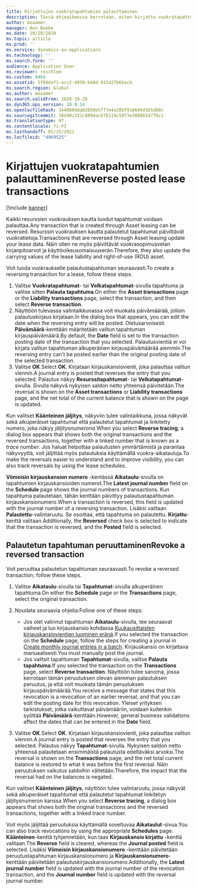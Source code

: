 ```yaml
---
title: Kirjattujen vuokratapahtumien palauttaminen
description: Tässä ohjeaiheessa kerrotaan, miten kirjattu vuokratapahtuma palautetaan. Kaikki resurssien vuokrauksen kautta luodut tapahtumat voidaan palauttaa.
author: moaamer
manager: Ann Beebe
ms.date: 10/28/2020
ms.topic: article
ms.prod: ''
ms.service: dynamics-ax-applications
ms.technology: ''
ms.search.form: ''
audience: Application User
ms.reviewer: roschlom
ms.custom: 4464
ms.assetid: 5f89daf1-acc2-4959-b48d-91542fb6bacb
ms.search.region: Global
ms.author: moaamer
ms.search.validFrom: 2020-10-28
ms.dyn365.ops.version: 10.0.14
ms.openlocfilehash: 3e4908ddab2650e5ff7e4a28bf916604d165d08c
ms.sourcegitcommit: 38d40c331c8894acb7b119c5073e3088b54776c1
ms.translationtype: HT
ms.contentlocale: fi-FI
ms.lasthandoff: 01/15/2021
ms.locfileid: "4969525"
---
```

# <a name="reverse-posted-lease-transactions"></a><span data-ttu-id="c650d-104">Kirjattujen vuokratapahtumien palauttaminen</span><span class="sxs-lookup"><span data-stu-id="c650d-104">Reverse posted lease transactions</span></span>

[!include [banner](../includes/banner.md)]

<span data-ttu-id="c650d-105">Kaikki resurssien vuokrauksen kautta luodut tapahtumat voidaan palauttaa.</span><span class="sxs-lookup"><span data-stu-id="c650d-105">Any transaction that is created through Asset leasing can be reversed.</span></span> <span data-ttu-id="c650d-106">Resurssin vuokrauksen kautta palautetut tapahtumat päivittävät vuokratietoja.</span><span class="sxs-lookup"><span data-stu-id="c650d-106">Transactions that are reversed through Asset leasing update your lease data.</span></span> <span data-ttu-id="c650d-107">Näin ollen ne myös päivittävät vuokrasopimusvelan kirjanpitoarvot ja käyttöoikeusomaisuuserän.</span><span class="sxs-lookup"><span data-stu-id="c650d-107">Therefore, they also update the carrying values of the lease liability and right-of-use (ROU) asset.</span></span>

<span data-ttu-id="c650d-108">Voit luoda vuokraukselle palautustapahtuman seuraavasti.</span><span class="sxs-lookup"><span data-stu-id="c650d-108">To create a reversing transaction for a lease, follow these steps.</span></span>

1. <span data-ttu-id="c650d-109">Valitse **Vuokratapahtumat**- tai **Velkatapahtumat**-sivulla tapahtuma ja valitse sitten **Palauta tapahtuma**.</span><span class="sxs-lookup"><span data-stu-id="c650d-109">On either the **Asset transactions** page or the **Liability transactions** page, select the transaction, and then select **Reverse transaction**.</span></span>
2. <span data-ttu-id="c650d-110">Näyttöön tulevassa valintaikkunassa voit muokata päivämäärää, jolloin palautuskirjaus kirjataan.</span><span class="sxs-lookup"><span data-stu-id="c650d-110">In the dialog box that appears, you can edit the date when the reversing entry will be posted.</span></span> <span data-ttu-id="c650d-111">Oletusarvoisesti **Päivämäärä**-kenttään määritetään valitun tapahtuman kirjauspäivämäärä.</span><span class="sxs-lookup"><span data-stu-id="c650d-111">By default, the **Date** field is set to the transaction posting date of the transaction that you selected.</span></span> <span data-ttu-id="c650d-112">Palautusvientiä ei voi kirjata valitun tapahtuman alkuperäinen kirjauspäivämäärää aiemmin.</span><span class="sxs-lookup"><span data-stu-id="c650d-112">The reversing entry can't be posted earlier than the original posting date of the selected transaction.</span></span>
3. <span data-ttu-id="c650d-113">Valitse **OK**.</span><span class="sxs-lookup"><span data-stu-id="c650d-113">Select **OK**.</span></span> <span data-ttu-id="c650d-114">Kirjataan kirjauskansiovienti, joka palauttaa valitun viennin.</span><span class="sxs-lookup"><span data-stu-id="c650d-114">A journal entry is posted that reverses the entry that you selected.</span></span> <span data-ttu-id="c650d-115">Palautus näkyy **Resurssitapahtumat**- tai **Velkatapahtumat**-sivulla. Sivulla näkyvä nykyisen saldon netto yhteensä päivitetään.</span><span class="sxs-lookup"><span data-stu-id="c650d-115">The reversal is shown on the **Asset transactions** or **Liability transactions** page, and the net total of the current balance that is shown on the page is updated.</span></span>

<span data-ttu-id="c650d-116">Kun valitset **Käänteinen jäljitys**, näkyviin tulee valintaikkuna, jossa näkyvät sekä alkuperäiset tapahtumat että palautetut tapahtumat ja linkitetty numero, joka näkyy *jäljitysnumerona*.</span><span class="sxs-lookup"><span data-stu-id="c650d-116">When you select **Reverse tracing**, a dialog box appears that shows both the original transactions and the reversed transactions, together with a linked number that is known as a *trace number*.</span></span> <span data-ttu-id="c650d-117">Jos haluat helpottaa palautusten ymmärtämistä ja parantaa näkyvyyttä, voit jäljittää myös palautuksia käyttämällä vuokra-aikatauluja.</span><span class="sxs-lookup"><span data-stu-id="c650d-117">To make the reversals easier to understand and to improve visibility, you can also track reversals by using the lease schedules.</span></span>

<span data-ttu-id="c650d-118">**Viimeisin kirjauskansion numero** -kentässä **Aikataulu**-sivulla on tapahtumien kirjauskansioiden numerot.</span><span class="sxs-lookup"><span data-stu-id="c650d-118">The **Latest journal number** field on the **Schedule** page shows the journal numbers of transactions.</span></span> <span data-ttu-id="c650d-119">Kun tapahtuma palautetaan, tähän kenttään päivittyy palautustapahtuman kirjauskansionumero.</span><span class="sxs-lookup"><span data-stu-id="c650d-119">When a transaction is reversed, this field is updated with the journal number of a reversing transaction.</span></span> <span data-ttu-id="c650d-120">Lisäksi valitaan **Palautettu**-valintaruutu. Se osoittaa, että tapahtuma on palautettu. **Kirjattu**-kenttä valitaan.</span><span class="sxs-lookup"><span data-stu-id="c650d-120">Additionally, the **Reversed** check box is selected to indicate that the transaction is reversed, and the **Posted** field is selected.</span></span>

## <a name="revoke-a-reversed-transaction"></a><span data-ttu-id="c650d-121">Palautetun tapahtuman peruuttaminen</span><span class="sxs-lookup"><span data-stu-id="c650d-121">Revoke a reversed transaction</span></span>

<span data-ttu-id="c650d-122">Voit peruuttaa palautetun tapahtuman seuraavasti.</span><span class="sxs-lookup"><span data-stu-id="c650d-122">To revoke a reversed transaction, follow these steps.</span></span>

1. <span data-ttu-id="c650d-123">Valitse **Aikataulu**-sivulla tai **Tapahtumat**-sivulla alkuperäinen tapahtuma.</span><span class="sxs-lookup"><span data-stu-id="c650d-123">On either the **Schedule** page or the **Transactions** page, select the original transaction.</span></span>
2. <span data-ttu-id="c650d-124">Noudata seuraavia ohjeita:</span><span class="sxs-lookup"><span data-stu-id="c650d-124">Follow one of these steps:</span></span>

    - <span data-ttu-id="c650d-125">Jos olet valinnut tapahtuman **Aikataulu**-sivulla, tee seuraavat vaiheet ja luo kirjauskansio kohdassa [Kuukausittaisten kirjauskansiovientien luominen eränä](create-monthly-journals-batch.md).</span><span class="sxs-lookup"><span data-stu-id="c650d-125">If you selected the transaction on the **Schedule** page, follow the steps for creating a journal in [Create monthly journal entries in a batch](create-monthly-journals-batch.md).</span></span> <span data-ttu-id="c650d-126">Kirjauskansio on kirjattava manuaalisesti.</span><span class="sxs-lookup"><span data-stu-id="c650d-126">You must manually post the journal.</span></span>
    - <span data-ttu-id="c650d-127">Jos valitsit tapahtuman **Tapahtumat**-sivulla, valitse **Palauta tapahtuma**.</span><span class="sxs-lookup"><span data-stu-id="c650d-127">If you selected the transaction on the **Transactions** page, select **Reverse transaction**.</span></span> <span data-ttu-id="c650d-128">Näyttöön tulee sanoma, jossa kerrotaan tämän peruutuksen olevan aiemman palautuksen peruutus, ja että voit muokata tämän peruutuksen kirjauspäivämäärää.</span><span class="sxs-lookup"><span data-stu-id="c650d-128">You receive a message that states that this revocation is a revocation of an earlier reversal, and that you can edit the posting date for this revocation.</span></span> <span data-ttu-id="c650d-129">Yleiset yrityksen tarkistukset, jotka vaikuttavat päivämääriin, voidaan kuitenkin syöttää **Päivämäärä**-kenttään.</span><span class="sxs-lookup"><span data-stu-id="c650d-129">However, general business validations affect the dates that can be entered in the **Date** field.</span></span> 

3. <span data-ttu-id="c650d-130">Valitse **OK**.</span><span class="sxs-lookup"><span data-stu-id="c650d-130">Select **OK**.</span></span> <span data-ttu-id="c650d-131">Kirjataan kirjauskansiovienti, joka palauttaa valitun viennin.</span><span class="sxs-lookup"><span data-stu-id="c650d-131">A journal entry is posted that reverses the entry that you selected.</span></span> <span data-ttu-id="c650d-132">Palautus näkyy **Tapahtumat**-sivulla. Nykyisen saldon netto yhteensä palautetaan ensimmäistä palautusta edeltäväksi arvoksi.</span><span class="sxs-lookup"><span data-stu-id="c650d-132">The reversal is shown on the **Transactions** page, and the net total current balance is restored to what it was before the first reversal.</span></span> <span data-ttu-id="c650d-133">Näin peruutuksen vaikutus saldoihin vältetään.</span><span class="sxs-lookup"><span data-stu-id="c650d-133">Therefore, the impact that the reversal had on the balances is negated.</span></span>

<span data-ttu-id="c650d-134">Kun valitset **Käänteinen jäljitys**, näyttöön tulee valintaruutu, jossa näkyvät sekä alkuperäiset tapahtumat että palautetut tapahtumat linkitetyn jäljitysnumeron kanssa.</span><span class="sxs-lookup"><span data-stu-id="c650d-134">When you select **Reverse tracing**, a dialog box appears that shows both the original transactions and the reversed transactions, together with a linked trace number.</span></span>

<span data-ttu-id="c650d-135">Voit myös jäljittää peruutuksia käyttämällä soveltuvaa **Aikataulut**-sivua.</span><span class="sxs-lookup"><span data-stu-id="c650d-135">You can also track revocations by using the appropriate **Schedules** page.</span></span> <span data-ttu-id="c650d-136">**Käänteinen**-kenttä tyhjennetään, kun taas **Kirjauskansio kirjattu** -kenttä valitaan.</span><span class="sxs-lookup"><span data-stu-id="c650d-136">The **Reverse** field is cleared, whereas the **Journal posted** field is selected.</span></span> <span data-ttu-id="c650d-137">Lisäksi **Viimeisin kirjauskansionumero** -kenttään päivitetään peruutustapahtuman kirjauskansionumero ja **Kirjauskansionumero**-kenttään päivitetään palautuskirjauskansionumero.</span><span class="sxs-lookup"><span data-stu-id="c650d-137">Additionally, the **Latest journal number** field is updated with the journal number of the revocation transaction, and the **Journal number** field is updated with the reversal journal number.</span></span>
